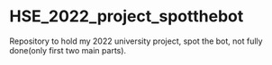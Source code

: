 # HSE_2022_project_spotthebot
Repository to hold my 2022 university project, spot the bot, not fully done(only first two main parts).

